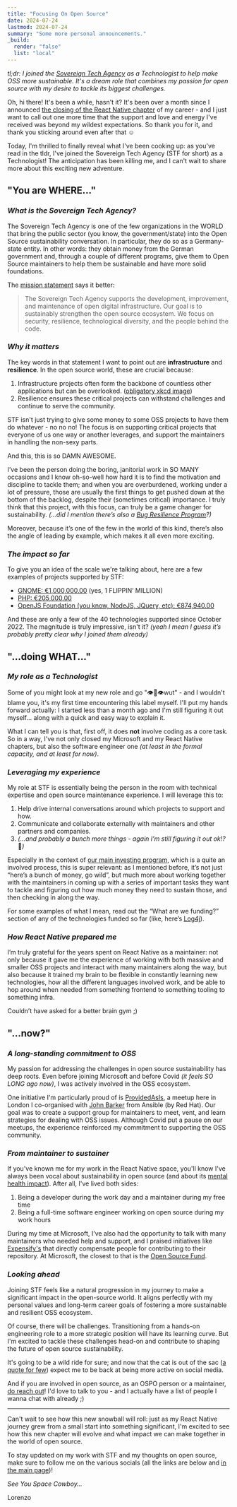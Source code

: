 ```yaml
---
title: "Focusing On Open Source"
date: 2024-07-24
lastmod: 2024-07-24
summary: "Some more personal announcements."
_build:
  render: "false"
  list: "local"
---
```


_tl;dr: I joined the [Sovereign Tech Agency](https://www.sovereign.tech/) as a Technologist to help make OSS more sustainable. It's a dream role that combines my passion for open source with my desire to tackle its biggest challenges._

Oh, hi there! It's been a while, hasn't it? It's been over a month since I announced [the closing of the React Native chapter](https://kelset.dev/blog/closing-the-react-native-chapter/) of my career - and I just want to call out one more time that the support and love and energy I've received was beyond my wildest expectations. So thank you for it, and thank you sticking around even after that ☺️

Today, I'm thrilled to finally reveal what I've been cooking up: as you've read in the tldr, I've joined the Sovereign Tech Agency (STF for short) as a Technologist! The anticipation has been killing me, and I can't wait to share more about this exciting new adventure.

## "You are WHERE..."

### _What is the Sovereign Tech Agency?_

The Sovereign Tech Agency is one of the few organizations in the WORLD that bring the public sector (you know, the government/state) into the Open Source sustainability conversation. In particular, they do so as a Germany-state entity. In other words: they obtain money from the German government and, through a couple of different programs, give them to Open Source maintainers to help them be sustainable and have more solid foundations.

The [mission statement](https://www.sovereign.tech/mission) says it better:

> The Sovereign Tech Agency supports the development, improvement, and maintenance of open digital infrastructure. Our goal is to sustainably strengthen the open source ecosystem. We focus on security, resilience, technological diversity, and the people behind the code.

### _Why it matters_

The key words in that statement I want to point out are **infrastructure** and **resilience**. In the open source world, these are crucial because:

1. Infrastructure projects often form the backbone of countless other applications but can be overlooked. ([obligatory xkcd image](https://xkcd.com/2347/))
2. Resilience ensures these critical projects can withstand challenges and continue to serve the community.

STF isn't just trying to give some money to some OSS projects to have them do whatever - no no no! The focus is on supporting critical projects that everyone of us one way or another leverages, and support the maintainers in handling the non-sexy parts.

And this, this is so DAMN AWESOME.

I’ve been the person doing the boring, janitorial work in SO MANY occasions and I know oh-so-well how hard it is to find the motivation and discipline to tackle them; and when you are overburdened, working under a lot of pressure, those are usually the first things to get pushed down at the bottom of the backlog, despite their (sometimes critical) importance. I truly think that this project, with this focus, can truly be a game changer for sustainability. _(…did I mention there’s also a [Bug Resilience Program](https://www.sovereign.tech/programs/bug-resilience)?)_

Moreover, because it’s one of the few in the world of this kind, there’s also the angle of leading by example, which makes it all even more exciting.

### _The impact so far_

To give you an idea of the scale we're talking about, here are a few examples of projects supported by STF:

- [GNOME: €1,000,000.00](https://www.sovereign.tech/tech/gnome) (yes, 1 FLIPPIN’ MILLION)
- [PHP: €205,000.00](https://www.sovereign.tech/tech/php)
- [OpenJS Foundation (you know, NodeJS, JQuery, etc): €874,940.00](https://www.sovereign.tech/tech/openjs)

And these are only a few of the 40 technologies supported since October 2022. The magnitude is truly impressive, isn't it? _(yeah I mean I guess it’s probably pretty clear why I joined them already)_

## "...doing WHAT..."

### _My role as a Technologist_

Some of you might look at my new role and go "👁️👄👁️wut" - and I wouldn't blame you, it's my first time encountering this label myself. I'll put my hands forward actually: I started less than a month ago and I'm still figuring it out myself… along with a quick and easy way to explain it.

What I can tell you is that, first off, it does **not** involve coding as a core task. So in a way, I've not only closed my Microsoft and my React Native chapters, but also the software engineer one _(at least in the formal capacity, and at least for now)_.

### _Leveraging my experience_

My role at STF is essentially being the person in the room with technical expertise and open source maintenance experience. I will leverage this to:

1. Help drive internal conversations around which projects to support and how.
2. Communicate and collaborate externally with maintainers and other partners and companies.
3. _(…and probably a bunch more things - again I’m still figuring it out ok!?_ 🤣*)*

Especially in the context of [our main investing program](https://www.sovereign.tech/programs/applications), which is a quite an involved process, this is super relevant: as I mentioned before, it’s not just “here’s a bunch of money, go wild”, but much more about working together with the maintainers in coming up with a series of important tasks they want to tackle and figuring out how much money they need to sustain those, and then checking in along the way.

For some examples of what I mean, read out the “What are we funding?” section of any of the technologies funded so far (like, here’s [Log4j](https://www.sovereign.tech/tech/log4j)).

### _How React Native prepared me_

I’m truly grateful for the years spent on React Native as a maintainer: not only because it gave me the experience of working with both massive and smaller OSS projects and interact with many maintainers along the way, but also because it trained my brain to be flexible in constantly learning new technologies, how all the different languages involved work, and be able to hop around when needed from something frontend to something tooling to something infra.

Couldn’t have asked for a better brain gym ;)

## "...now?"

### _A long-standing commitment to OSS_

My passion for addressing the challenges in open source sustainability has deep roots. Even before joining Microsoft and before Covid _(it feels SO LONG ago now)_, I was actively involved in the OSS ecosystem.

One initiative I'm particularly proud of is [ProvidedAsIs](https://github.com/provided-as-is), a meetup here in London I co-organised with [John Barker](https://x.com/the_gundalow) from Ansible (by Red Hat). Our goal was to create a support group for maintainers to meet, vent, and learn strategies for dealing with OSS issues. Although Covid put a pause on our meetups, the experience reinforced my commitment to supporting the OSS community.

### _From maintainer to sustainer_

If you've known me for my work in the React Native space, you'll know I've always been vocal about sustainability in open source (and about its [mental health impact](https://www.youtube.com/playlist?list=PLiD6R_aXkpLiMfS2YrhSgtSj09JJCaP2y)). After all, I've lived both sides:

1. Being a developer during the work day and a maintainer during my free time
2. Being a full-time software engineer working on open source during my work hours

During my time at Microsoft, I’ve also had the opportunity to talk with many maintainers who needed help and support, and I praised initiatives like [Expensify's](https://github.com/Expensify/App/blob/main/contributingGuides/CONTRIBUTING.md) that directly compensate people for contributing to their repository. At Microsoft, the closest to that is the [Open Source Fund](https://github.com/microsoft/foss-fund).

### _Looking ahead_

Joining STF feels like a natural progression in my journey to make a significant impact in the open-source world. It aligns perfectly with my personal values and long-term career goals of fostering a more sustainable and resilient OSS ecosystem.

Of course, there will be challenges. Transitioning from a hands-on engineering role to a more strategic position will have its learning curve. But I'm excited to tackle these challenges head-on and contribute to shaping the future of open source sustainability.

It's going to be a wild ride for sure; and now that the cat is out of the sac ([a quote for few](https://www.youtube.com/watch?v=r48o-AvHhFw)) expect me to be back at being more active on social media.

And if you are involved in open source, as an OSPO person or a maintainer, [do reach out](/)! I'd love to talk to you - and I actually have a list of people I wanna chat with already ;)

---

Can't wait to see how this new snowball will roll: just as my React Native journey grew from a small start into something significant, I'm excited to see how this new chapter will evolve and what impact we can make together in the world of open source.

To stay updated on my work with STF and my thoughts on open source, make sure to follow me on the various socials (all the links are below and [in the main page](/))!

_See You Space Cowboy…_

Lorenzo
